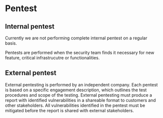 # Pentest

## Internal pentest

Currently we are not performing complete internal pentest on a regular basis.

Pentests are performed when the security team finds it necessary for new feature, critical infrastrucutre or functionalities.

###

## External pentest

External pentesting is performed by an independent company. Each pentest is based on a specific engagement description, which outlines the test procedures and scope of the testing. External pentesting must produce a report with identified vulnerabilities in a shareable format to customers and other stakeholders. All vulnerabilities identified in the pentest must be mitigated before the report is shared with external stakeholders.


